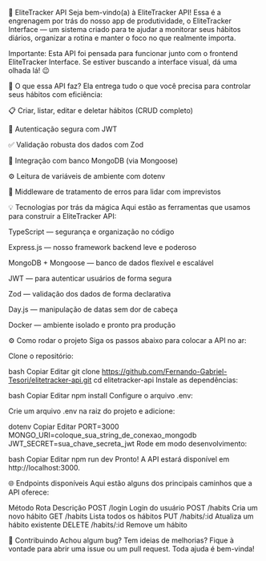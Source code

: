 🚀 EliteTracker API
Seja bem-vindo(a) à EliteTracker API!
Essa é a engrenagem por trás do nosso app de produtividade, o EliteTracker Interface — um sistema criado para te ajudar a monitorar seus hábitos diários, organizar a rotina e manter o foco no que realmente importa.

Importante: Esta API foi pensada para funcionar junto com o frontend EliteTracker Interface. Se estiver buscando a interface visual, dá uma olhada lá! 😉

🔧 O que essa API faz?
Ela entrega tudo o que você precisa para controlar seus hábitos com eficiência:

📋 Criar, listar, editar e deletar hábitos (CRUD completo)

🔐 Autenticação segura com JWT

✅ Validação robusta dos dados com Zod

💾 Integração com banco MongoDB (via Mongoose)

⚙️ Leitura de variáveis de ambiente com dotenv

🚨 Middleware de tratamento de erros para lidar com imprevistos

💡 Tecnologias por trás da mágica
Aqui estão as ferramentas que usamos para construir a EliteTracker API:

TypeScript — segurança e organização no código

Express.js — nosso framework backend leve e poderoso

MongoDB + Mongoose — banco de dados flexível e escalável

JWT — para autenticar usuários de forma segura

Zod — validação dos dados de forma declarativa

Day.js — manipulação de datas sem dor de cabeça

Docker — ambiente isolado e pronto pra produção

⚙️ Como rodar o projeto
Siga os passos abaixo para colocar a API no ar:

Clone o repositório:

bash
Copiar
Editar
git clone https://github.com/Fernando-Gabriel-Tesori/elitetracker-api.git
cd elitetracker-api
Instale as dependências:

bash
Copiar
Editar
npm install
Configure o arquivo .env:

Crie um arquivo .env na raiz do projeto e adicione:

dotenv
Copiar
Editar
PORT=3000
MONGO_URI=coloque_sua_string_de_conexao_mongodb
JWT_SECRET=sua_chave_secreta_jwt
Rode em modo desenvolvimento:

bash
Copiar
Editar
npm run dev
Pronto! A API estará disponível em http://localhost:3000.

🌐 Endpoints disponíveis
Aqui estão alguns dos principais caminhos que a API oferece:

Método	Rota	Descrição
POST	/login	Login do usuário
POST	/habits	Cria um novo hábito
GET	/habits	Lista todos os hábitos
PUT	/habits/:id	Atualiza um hábito existente
DELETE	/habits/:id	Remove um hábito

🤝 Contribuindo
Achou algum bug? Tem ideias de melhorias? Fique à vontade para abrir uma issue ou um pull request. Toda ajuda é bem-vinda!

